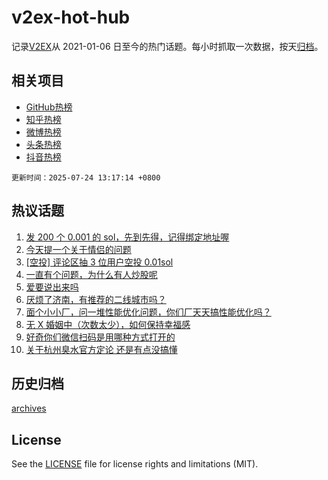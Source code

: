 # v2ex-hot-hub

 记录[V2EX](https://www.v2ex.com/)从 2021-01-06 日至今的热门话题。每小时抓取一次数据，按天[归档](archives)。
 
 ## 相关项目

- [GitHub热榜](https://github.com/snaildev/github-hot-hub)
- [知乎热榜](https://github.com/snaildev/zhihu-hot-hub)
- [微博热榜](https://github.com/snaildev/weibo-hot-hub)
- [头条热榜](https://github.com/snaildev/toutiao-hot-hub)
- [抖音热榜](https://github.com/snaildev/douyin-hot-hub)


 `更新时间：2025-07-24 13:17:14 +0800`

## 热议话题

1. [发 200 个 0.001 的 sol，先到先得，记得绑定地址喔](https://www.v2ex.com/t/1147109)
1. [今天提一个关于情侣的问题](https://www.v2ex.com/t/1147151)
1. [[空投] 评论区抽 3 位用户空投 0.01sol](https://www.v2ex.com/t/1147332)
1. [一直有个问题，为什么有人炒股呢](https://www.v2ex.com/t/1147131)
1. [爱要说出来吗](https://www.v2ex.com/t/1147275)
1. [厌烦了济南，有推荐的二线城市吗？](https://www.v2ex.com/t/1147166)
1. [面个小小厂，问一堆性能优化问题，你们厂天天搞性能优化吗？](https://www.v2ex.com/t/1147242)
1. [无 X 婚姻中（次数太少），如何保持幸福感](https://www.v2ex.com/t/1147294)
1. [好奇你们微信扫码是用哪种方式打开的](https://www.v2ex.com/t/1147132)
1. [关于杭州臭水官方定论 还是有点没搞懂](https://www.v2ex.com/t/1147246)

## 历史归档

[archives](archives)

## License

See the [LICENSE](LICENSE) file for license rights and limitations (MIT).
